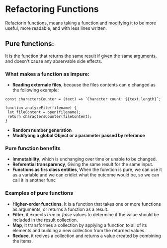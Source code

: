 # Refactoring Functions

Refactorin functions, means taking a function and modifying it to be more useful, more readable, and with less lines written.
## Pure functions:
 It is the function that returns the same result if given the same arguments, and doesn't cause any abservable side effects.
 ### What makes a function as impure:
 * **Reading externale files**, because the files contents can e changed as the following example:
 ```
 const charactersCounter = (text) => `Character count: ${text.length}`;

function analyzeFile(filename) {
  let fileContent = open(filename);
  return charactersCounter(fileContent);
}
```
* **Random number generation**
* **Modifyong a global Object or a parameter passed by referance**

### Pure function benefits
* **Immutability**, which is unchanging over time or unable to be changed.
* **Referential transparency**, Giving the same result for the same input.
* **Functions as firs class entities**, When the funvtion is pure, we can use it as a variable and we can cridict what the outcome would be, so we can call it in another func
### Examples of pure functions
* **Higher-order functions**, It is a function that takes one or more functions as arguments, or returns a function as a result.
* **Filter**, it expects *true* or *false* values to determine if the value should be included in the result collection.
* **Map**, it transformes a collection by applying a function to all of its elements and building a new collection from the returned values.
* **Reduce**, it recives a collection and returns a value created by combining the items.

